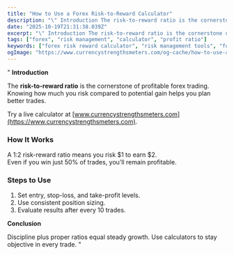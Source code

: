 ```yaml
---
title: "How to Use a Forex Risk-to-Reward Calculator"
description: "\" Introduction The risk-to-reward ratio is the cornerstone of profitable forex trading..."
date: "2025-10-19T21:31:38.039Z"
excerpt: "\" Introduction The risk-to-reward ratio is the cornerstone of profitable forex trading. Knowing how much you risk compared to potential gain helps you plan better trades. Try a live calculator at [www.currencystrengthsmeters.com](https://www.currencystrengthsmeters.com). How It Works A 1:2 risk-reward ratio means you risk $1 to earn $2. Even if you win..."
tags: ["forex", "risk management", "calculator", "profit ratio"]
keywords: ["forex risk reward calculator", "risk management tools", "forex profitability", "trade calculator", "forex planning"]
ogImage: "https://www.currencystrengthsmeters.com/og-cache/how-to-use-a-forex-risk-to-reward-calculator.jpg"
---
```

"
**Introduction**

The **risk-to-reward ratio** is the cornerstone of profitable forex trading. Knowing how much you risk compared to potential gain helps you plan better trades.

Try a live calculator at [www.currencystrengthsmeters.com](https://www.currencystrengthsmeters.com).

### How It Works

A 1:2 risk-reward ratio means you risk $1 to earn $2.  
Even if you win just 50% of trades, you’ll remain profitable.

### Steps to Use

1. Set entry, stop-loss, and take-profit levels.  
2. Use consistent position sizing.  
3. Evaluate results after every 10 trades.

**Conclusion**

Discipline plus proper ratios equal steady growth. Use calculators to stay objective in every trade.
"

